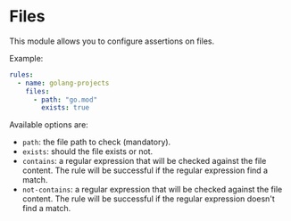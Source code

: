 # Files

This module allows you to configure assertions on files.

Example:

```yaml
rules:
  - name: golang-projects
    files:
      - path: "go.mod"
        exists: true
```

Available options are:

- `path`: the file path to check (mandatory).
- `exists`: should the file exists or not.
- `contains`: a regular expression that will be checked against the file content. The rule will be successful if the regular expression find a match.
- `not-contains`: a regular expression that will be checked against the file content. The rule will be successful if the regular expression doesn't find a match.
